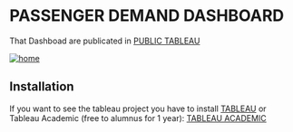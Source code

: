 # PASSENGER DEMAND DASHBOARD

That Dashboad are publicated in <a href="https://public.tableau.com/app/profile/vandriele.barbosa/viz/Subway_passenger_demand/home?publish=yes" target="_blank"> PUBLIC TABLEAU</a>  

<div class='tableauPlaceholder' id='viz1688587526439' style='position: relative'><noscript><a href='#'><img alt='home ' src='https:&#47;&#47;public.tableau.com&#47;static&#47;images&#47;Su&#47;Subway_passenger_demand&#47;home&#47;1_rss.png' style='border: none' /></a></noscript><object class='tableauViz'  style='display:none;'><param name='host_url' value='https%3A%2F%2Fpublic.tableau.com%2F' /> <param name='embed_code_version' value='3' /> <param name='site_root' value='' /><param name='name' value='Subway_passenger_demand&#47;home' /><param name='tabs' value='no' /><param name='toolbar' value='yes' /><param name='static_image' value='https:&#47;&#47;public.tableau.com&#47;static&#47;images&#47;Su&#47;Subway_passenger_demand&#47;home&#47;1.png' /> <param name='animate_transition' value='yes' /><param name='display_static_image' value='yes' /><param name='display_spinner' value='yes' /><param name='display_overlay' value='yes' /><param name='display_count' value='yes' /><param name='language' value='en-GB' /><param name='filter' value='publish=yes' /></object></div>       


## Installation

If you want to see the tableau project you have to install  <a href="https://www.tableau.com/" target="_blank">TABLEAU</a> or Tableau Academic (free to alumnus for 1 year): <a href="https://www.tableau.com/academic/students" target="_blank"> TABLEAU ACADEMIC</a>  